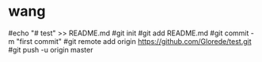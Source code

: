 # wang
#echo "# test" >> README.md
#git init
#git add README.md
#git commit -m "first commit"
#git remote add origin https://github.com/Glorede/test.git
#git push -u origin master
                
